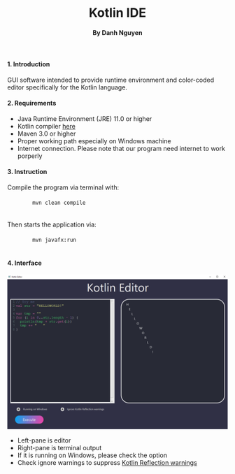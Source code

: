 <h1 align="center">Kotlin IDE</h1>
<h4 align="center">By Danh Nguyen</h4>

<br>
<h4>1. Introduction</h4>
<p>
    GUI software intended to provide runtime environment
    and color-coded editor specifically for the Kotlin language.
</p>

<h4>2. Requirements</h4>
<ul>
    <li>Java Runtime Environment (JRE) 11.0 or higher</li>
    <li>Kotlin compiler <a href="https://github.com/JetBrains/kotlin/releases/tag/v1.4.21">here</a> </li>
    <li>Maven 3.0 or higher</li>
    <li>Proper working path especially on Windows machine</li>
    <li>Internet connection. Please note that our program need internet to work porperly</li>
</ul>

<h4>3. Instruction</h4>
<p>
    Compile the program via terminal with:<br>
    <code>
        mvn clean compile
    </code><br><br>
    Then starts the application via:<br>
    <code>
        mvn javafx:run
    </code>
</p>

<h4>4. Interface</h4>
    <img src="doc/intro.png" width=900vw>
<ul>
    <li>Left-pane is editor</li>
    <li>Right-pane is terminal output</li>
    <li>If it is running on Windows, please check the option</li>
    <li>Check ignore warnings to suppress 
    <a href="https://stackoverflow.com/questions/56472732/kotlin-compiles-fine-but-keeps-warning-an-illegal-reflective-access-operation">Kotlin Reflection warnings</a></li>
</ul>
